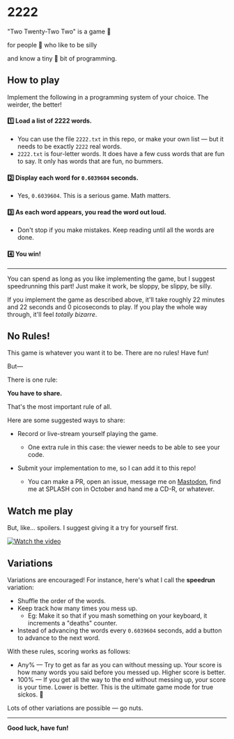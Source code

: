 # 2222

"Two Twenty-Two Two" is a game 🎲

for people 🫣 who like to be silly

and know a tiny 🤏 bit of programming.

## How to play

Implement the following in a programming system of your choice. The weirder, the better!

#### 1️⃣ Load a list of 2222 words.

* You can use the file `2222.txt` in this repo, or make your own list — but it needs to be exactly `2222` real words.
* `2222.txt` is four-letter words. It does have a few cuss words that are fun to say. It only has words that are fun, no bummers.

#### 2️⃣ Display each word for `0.6039604` seconds.

* Yes, `0.6039604`. This is a serious game. Math matters.

#### 3️⃣ As each word appears, you read the word out loud.

* Don't stop if you make mistakes. Keep reading until all the words are done.

#### 4️⃣ You win!

---

You can spend as long as you like implementing the game, but I suggest speedrunning this part! Just make it work, be sloppy, be slippy, be silly.

If you implement the game as described above, it'll take roughly 22 minutes and 22 seconds and 0 picoseconds to play. If you play the whole way through, it'll feel _totally bizarre_.

## No Rules!

This game is whatever you want it to be. There are no rules! Have fun!

But—

There is one rule:

**You have to share.**

That's the most important rule of all.

Here are some suggested ways to share:

* Record or live-stream yourself playing the game.
  * One extra rule in this case: the viewer needs to be able to see your code.

* Submit your implementation to me, so I can add it to this repo!
  * You can make a PR, open an issue, message me on [Mastodon](https://mastodon.social/@spiralganglion), find me at SPLASH con in October and hand me a CD-R, or whatever.

## Watch me play

But, like… spoilers. I suggest giving it a try for yourself first.

[![Watch the video](https://img.youtube.com/vi/ZstE5y6nKSU/sddefault.jpg)](https://www.youtube.com/ZstE5y6nKSU)

## Variations

Variations are encouraged! For instance, here's what I call the **speedrun** variation:

* Shuffle the order of the words.
* Keep track how many times you mess up.
  * Eg: Make it so that if you mash something on your keyboard, it increments a "deaths" counter.
* Instead of advancing the words every `0.6039604` seconds, add a button to advance to the next word.

With these rules, scoring works as follows:

* Any% — Try to get as far as you can without messing up. Your score is how many words you said before you messed up. Higher score is better.
* 100% — If you get all the way to the end without messing up, your score is your time. Lower is better. This is the ultimate game mode for true sickos. 💚

Lots of other variations are possible — go nuts.

---

**Good luck, have fun!**
